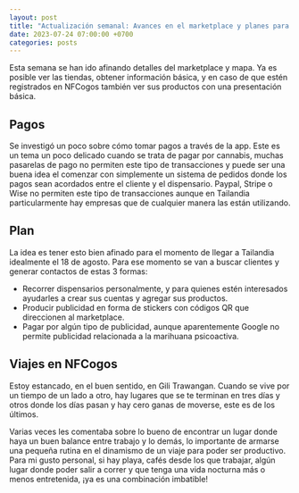 ```yaml
---
layout: post
title: "Actualización semanal: Avances en el marketplace y planes para Tailandia"
date: 2023-07-24 07:00:00 +0700
categories: posts
---
```


Esta semana se han ido afinando detalles del marketplace y mapa. Ya es posible ver las tiendas, obtener información básica, y en caso de que estén registrados en NFCogos también ver sus productos con una presentación básica.

## Pagos

Se investigó un poco sobre cómo tomar pagos a través de la app. Este es un tema un poco delicado cuando se trata de pagar por cannabis, muchas pasarelas de pago no permiten este tipo de transacciones y puede ser una buena idea el comenzar con simplemente un sistema de pedidos donde los pagos sean acordados entre el cliente y el dispensario. Paypal, Stripe o Wise no permiten este tipo de transacciones aunque en Tailandia particularmente hay empresas que de cualquier manera las están utilizando.

## Plan

La idea es tener esto bien afinado para el momento de llegar a Tailandia idealmente el 18 de agosto. Para ese momento se van a buscar clientes y generar contactos de estas 3 formas:

- Recorrer dispensarios personalmente, y para quienes estén interesados ayudarles a crear sus cuentas y agregar sus productos.
- Producir publicidad en forma de stickers con códigos QR que direccionen al marketplace.
- Pagar por algún tipo de publicidad, aunque aparentemente Google no permite publicidad relacionada a la marihuana psicoactiva.

## Viajes en NFCogos

Estoy estancado, en el buen sentido, en Gili Trawangan. Cuando se vive por un tiempo de un lado a otro, hay lugares que se te terminan en tres días y otros donde los días pasan y hay cero ganas de moverse, este es de los últimos.

Varias veces les comentaba sobre lo bueno de encontrar un lugar donde haya un buen balance entre trabajo y lo demás, lo importante de armarse una pequeña rutina en el dinamismo de un viaje para poder ser productivo. Para mi gusto personal, si hay playa, cafés desde los que trabajar, algún lugar donde poder salir a correr y que tenga una vida nocturna más o menos entretenida, ¡ya es una combinación imbatible!
